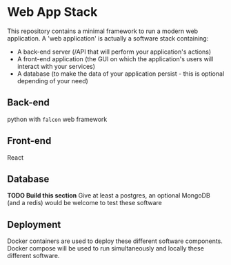 # Web App Stack

This repository contains a minimal framework to run a modern web application.
A 'web application' is actually a software stack containing:

* A back-end server (/API that will perform your application's actions)
* A front-end application (the GUI on which the application's users will interact with your services)
* A database (to make the data of your application persist - this is optional depending of your need)

## Back-end

python with `falcon` web framework

## Front-end

React

## Database

**TODO Build this section**
Give at least a postgres, an optional MongoDB (and a redis) would be welcome to test these software

## Deployment

Docker containers are used to deploy these different software components.
Docker compose will be used to run simultaneously and locally these different software.
